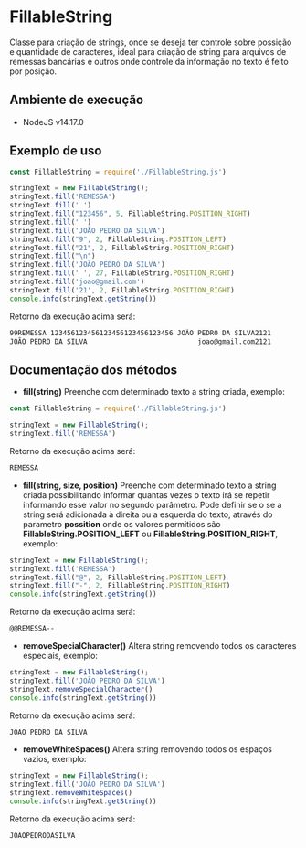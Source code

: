 # FillableString
Classe para criação de strings, onde se deseja ter controle sobre possição e quantidade de caracteres, 
ideal para criação de string para arquivos de remessas bancárias e outros onde controle da informação no texto é feito por posição.

## Ambiente de execução
* NodeJS v14.17.0

## Exemplo de uso 
```js
const FillableString = require('./FillableString.js')

stringText = new FillableString();
stringText.fill('REMESSA')
stringText.fill(' ')
stringText.fill("123456", 5, FillableString.POSITION_RIGHT)
stringText.fill(' ')
stringText.fill('JOÃO PEDRO DA SILVA')
stringText.fill("9", 2, FillableString.POSITION_LEFT)
stringText.fill("21", 2, FillableString.POSITION_RIGHT)
stringText.fill("\n")
stringText.fill('JOÃO PEDRO DA SILVA')
stringText.fill(' ', 27, FillableString.POSITION_RIGHT)
stringText.fill('joao@gmail.com')
stringText.fill('21', 2, FillableString.POSITION_RIGHT)
console.info(stringText.getString())
```

Retorno da execução acima será:
```sh
99REMESSA 123456123456123456123456123456 JOÃO PEDRO DA SILVA2121
JOÃO PEDRO DA SILVA                           joao@gmail.com2121
```

## Documentação dos métodos
* **fill(string)**
Preenche com determinado texto a string criada, exemplo:
```js
const FillableString = require('./FillableString.js')

stringText = new FillableString();
stringText.fill('REMESSA')
```
Retorno da execução acima será:
```sh
REMESSA
```

* **fill(string, size, position)**
Preenche com determinado texto a string criada possibilitando informar quantas vezes o texto irá se repetir informando esse valor no segundo parâmetro. Pode definir se o se a string será adicionada à direita ou a esquerda do texto, através do parametro **possition** onde os valores permitidos são **FillableString.POSITION_LEFT** ou **FillableString.POSITION_RIGHT**, exemplo: 
```js
stringText = new FillableString();
stringText.fill('REMESSA')
stringText.fill("@", 2, FillableString.POSITION_LEFT)
stringText.fill("-", 2, FillableString.POSITION_RIGHT)
console.info(stringText.getString()) 
```

Retorno da execução acima será:
```sh
@@REMESSA--
```

* **removeSpecialCharacter()**
Altera string removendo todos os caracteres especiais, exemplo:

```js
stringText = new FillableString();
stringText.fill('JOÃO PEDRO DA SILVA')
stringText.removeSpecialCharacter()
console.info(stringText.getString())
```

Retorno da execução acima será:
```sh
JOAO PEDRO DA SILVA
```

* **removeWhiteSpaces()**
Altera string removendo todos os espaços vazios, exemplo:

```js
stringText = new FillableString();
stringText.fill('JOÃO PEDRO DA SILVA')
stringText.removeWhiteSpaces()
console.info(stringText.getString())
```

Retorno da execução acima será:
```sh
JOÃOPEDRODASILVA
```